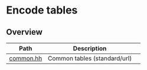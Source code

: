 # Encode tables

## Overview

| Path                   | Description                  |     |
| ---------------------- | ---------------------------- | --- |
| [common.hh](common.hh) | Common tables (standard/url) |     |

